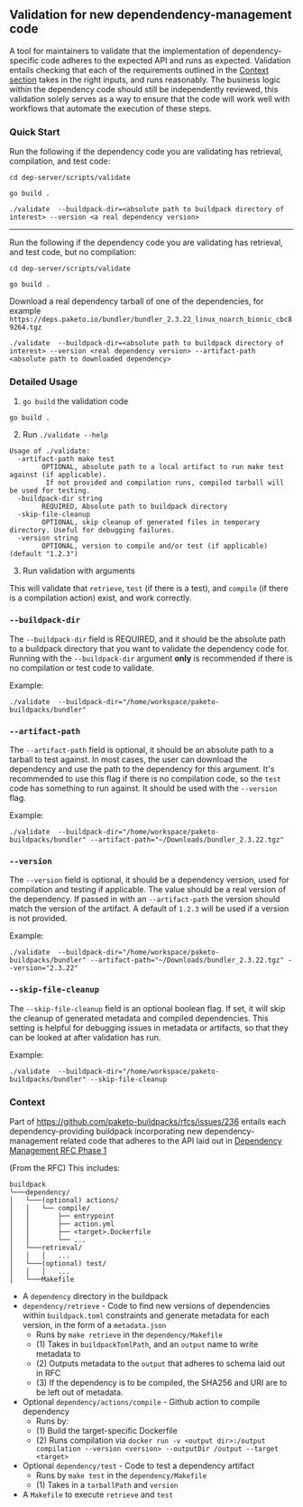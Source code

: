## Validation for new dependendency-management code

A tool for maintainers to validate that the implementation of
dependency-specific code adheres to the expected API and runs as expected.
Validation entails checking that each of the requirements outlined in the
[Context section](#context) takes in the right inputs, and runs reasonably. The
business logic within the dependency code should still be independently
reviewed, this validation solely serves as a way to ensure that the code will work
well with workflows that automate the execution of these steps.

### Quick Start
Run the following if the dependency code you are validating has retrieval, compilation, and test code:
```
cd dep-server/scripts/validate
```
```
go build .
```
```
./validate  --buildpack-dir=<absolute path to buildpack directory of interest> --version <a real dependency version>
```

--------------
Run the following if the dependency code you are validating has retrieval, and test code, but no compilation:
```
cd dep-server/scripts/validate
```
```
go build .
```
Download a real dependency tarball of one of the dependencies, for example `https://deps.paketo.io/bundler/bundler_2.3.22_linux_noarch_bionic_cbc89264.tgz`
```
./validate  --buildpack-dir=<absolute path to buildpack directory of interest> --version <real dependency version> --artifact-path <absolute path to downloaded dependency>
```


### Detailed Usage
1. `go build` the validation code
```
go build .
```

2. Run `./validate --help`

```
Usage of ./validate:
  -artifact-path make test
        OPTIONAL, absolute path to a local artifact to run make test against (if applicable).
         If not provided and compilation runs, compiled tarball will be used for testing.
  -buildpack-dir string
        REQUIRED, Absolute path to buildpack directory
  -skip-file-cleanup
        OPTIONAL, skip cleanup of generated files in temporary directory. Useful for debugging failures.
  -version string
        OPTIONAL, version to compile and/or test (if applicable) (default "1.2.3")
```

3. Run validation with arguments

This will validate that `retrieve`, `test` (if there  is a test), and
`compile` (if there is a compilation action) exist, and work correctly.

### `--buildpack-dir`
The `--buildpack-dir` field is REQUIRED, and it should be the absolute path to
a buildpack directory that you want to validate the dependency code for.
Running with the `--buildpack-dir` argument **only** is recommended if there is no
compilation or test code to validate.

Example:
```
./validate  --buildpack-dir="/home/workspace/paketo-buildpacks/bundler"
```

### `--artifact-path`
The `--artifact-path` field is optional, it should be an absolute path to a
tarball to test against. In most cases, the user can download the dependency
and use the path to the dependency for this argument. It's recommended to use
this flag if there is no compilation code, so the `test` code has something to
run against. It should be used with the `--version` flag.

Example:
```
./validate  --buildpack-dir="/home/workspace/paketo-buildpacks/bundler" --artifact-path="~/Downloads/bundler_2.3.22.tgz"
```

### `--version`
The `--version` field is optional, it should be a dependency version, used for
compilation and testing if applicable. The value should be a real version of
the dependency. If passed in with an `--artifact-path` the version should match
the version of the artifact. A default of `1.2.3` will be used if a version is
not provided.

Example:
```
./validate  --buildpack-dir="/home/workspace/paketo-buildpacks/bundler" --artifact-path="~/Downloads/bundler_2.3.22.tgz" --version="2.3.22"
```

### `--skip-file-cleanup`
The `--skip-file-cleanup` field is an optional boolean flag. If set, it will
skip the cleanup of generated metadata and compiled dependencies. This setting
is helpful for debugging issues in metadata or artifacts, so that they can be
looked at after validation has run.


Example:
```
./validate  --buildpack-dir="/home/workspace/paketo-buildpacks/bundler" --skip-file-cleanup
```

### Context
Part of https://github.com/paketo-buildpacks/rfcs/issues/236 entails each
dependency-providing buildpack incorporating new dependency-management related
code that adheres to the API laid out in [Dependency Management RFC Phase
1](https://github.com/paketo-buildpacks/rfcs/blob/main/text/dependencies/rfcs/0004-dependency-management-phase-one.md)

(From the RFC) This includes:
```
buildpack
└───dependency/
│   └───(optional) actions/
│   │   └── compile/
│   │       ├── entrypoint
│   │       ├── action.yml
│   │       ├── <target>.Dockerfile
│   │       └── ...
│   └───retrieval/
│   │   │   ...
│   └───(optional) test/
│   │   │   ...
│   └───Makefile
```
- A `dependency` directory in the buildpack
- `dependency/retrieve` - Code to find new versions of dependencies within `buildpack.toml` constraints and generate metadata for each version, in the form of a `metadata.json`
  - Runs by `make retrieve` in the `dependency/Makefile`
  - (1) Takes in `buildpackTomlPath`, and an `output` name to write metadata to
  - (2) Outputs metadata to the `output` that adheres to schema laid out in RFC
  - (3) If the dependency is to be compiled, the SHA256 and URI are to be left out of metadata.
- Optional `dependency/actions/compile` - Github action to compile dependency
  - Runs by:
  - (1) Build the target-specific Dockerfile
  - (2) Runs compilation via `docker run -v <output dir>:/output compilation --version <version> --outputDir /output --target <target>`
- Optional `dependency/test` - Code to test a dependency artifact
  - Runs by `make test` in the `dependency/Makefile`
  - (1) Takes in a `tarballPath` and `version`
- A `Makefile` to execute `retrieve` and `test`

